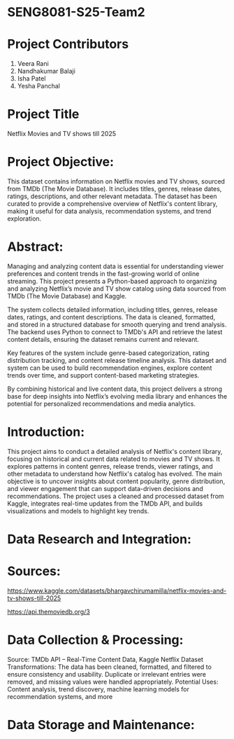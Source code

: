 # SENG8081-S25-Team2

# Project Contributors

1. Veera Rani
2. Nandhakumar Balaji
3. Isha Patel
4. Yesha Panchal

# Project Title

Netflix Movies and TV shows till 2025

# Project Objective:

This dataset contains information on Netflix movies and TV shows, sourced from TMDb (The Movie Database). It includes titles, genres, release dates, ratings, descriptions, and other relevant metadata. The dataset has been curated to provide a comprehensive overview of Netflix's content library, making it useful for data analysis, recommendation systems, and trend exploration.

# Abstract:

Managing and analyzing content data is essential for understanding viewer preferences and content trends in the fast-growing world of online streaming. This project presents a Python-based approach to organizing and analyzing Netflix’s movie and TV show catalog using data sourced from TMDb (The Movie Database) and Kaggle.

The system collects detailed information, including titles, genres, release dates, ratings, and content descriptions. The data is cleaned, formatted, and stored in a structured database for smooth querying and trend analysis. The backend uses Python to connect to TMDb's API and retrieve the latest content details, ensuring the dataset remains current and relevant.

Key features of the system include genre-based categorization, rating distribution tracking, and content release timeline analysis. This dataset and system can be used to build recommendation engines, explore content trends over time, and support content-based marketing strategies.

By combining historical and live content data, this project delivers a strong base for deep insights into Netflix’s evolving media library and enhances the potential for personalized recommendations and media analytics.

# Introduction:

This project aims to conduct a detailed analysis of Netflix's content library, focusing on historical and current data related to movies and TV shows. It explores patterns in content genres, release trends, viewer ratings, and other metadata to understand how Netflix's catalog has evolved. The main objective is to uncover insights about content popularity, genre distribution, and viewer engagement that can support data-driven decisions and recommendations. The project uses a cleaned and processed dataset from Kaggle, integrates real-time updates from the TMDb API, and builds visualizations and models to highlight key trends.

# Data Research and Integration:
               
# Sources:

https://www.kaggle.com/datasets/bhargavchirumamilla/netflix-movies-and-tv-shows-till-2025

https://api.themoviedb.org/3

# Data Collection & Processing:

Source: TMDb API – Real-Time Content Data, Kaggle Netflix Dataset 
Transformations: The data has been cleaned, formatted, and filtered to ensure consistency and usability. Duplicate or irrelevant entries were removed, and missing values were handled appropriately.
Potential Uses: Content analysis, trend discovery, machine learning models for recommendation systems, and more

# Data Storage and Maintenance: 



